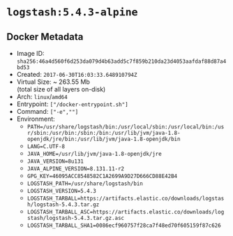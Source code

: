 # `logstash:5.4.3-alpine`

## Docker Metadata

- Image ID: `sha256:46a4d560f6d253da079d4b63add5c7f859b210da23d4053aafdaf88d87a4bd53`
- Created: `2017-06-30T16:03:33.648910794Z`
- Virtual Size: ~ 263.55 Mb  
  (total size of all layers on-disk)
- Arch: `linux`/`amd64`
- Entrypoint: `["/docker-entrypoint.sh"]`
- Command: `["-e",""]`
- Environment:
  - `PATH=/usr/share/logstash/bin:/usr/local/sbin:/usr/local/bin:/usr/sbin:/usr/bin:/sbin:/bin:/usr/lib/jvm/java-1.8-openjdk/jre/bin:/usr/lib/jvm/java-1.8-openjdk/bin`
  - `LANG=C.UTF-8`
  - `JAVA_HOME=/usr/lib/jvm/java-1.8-openjdk/jre`
  - `JAVA_VERSION=8u131`
  - `JAVA_ALPINE_VERSION=8.131.11-r2`
  - `GPG_KEY=46095ACC8548582C1A2699A9D27D666CD88E42B4`
  - `LOGSTASH_PATH=/usr/share/logstash/bin`
  - `LOGSTASH_VERSION=5.4.3`
  - `LOGSTASH_TARBALL=https://artifacts.elastic.co/downloads/logstash/logstash-5.4.3.tar.gz`
  - `LOGSTASH_TARBALL_ASC=https://artifacts.elastic.co/downloads/logstash/logstash-5.4.3.tar.gz.asc`
  - `LOGSTASH_TARBALL_SHA1=0086ecf960757f28ca7f48ed70f605159f87c626`
